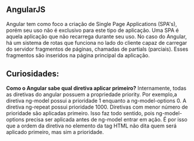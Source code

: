 ## AngularJS

Angular tem como foco a criação de Single Page Applications (SPA's), porém seu uso não é exclusivo para este tipo de aplicação. Uma SPA é aquela aplicação que não recarrega durante seu uso. No caso do Angular, há um sistema de rotas que funciona no lado do cliente capaz de carregar do servidor fragmentos de páginas, chamadas de partials (parciais). Esses fragmentos são inseridos na página principal da aplicação.

## Curiosidades:

<b>Como o Angular sabe qual diretiva aplicar primeiro?</b> Internamente, todas as diretivas do angular possuem a propriedade priority. Por exemplo,a diretiva ng-model possui a prioridade 1 enquanto a ng-model-options 0. A diretiva ng-repeat possui prioridade 1000. Diretivas com menor número de prioridade são aplicadas primeiro. Isso faz todo sentido, pois ng-model-options precisa ser aplicada antes de ng-model entrar em ação. É por isso que a ordem da diretiva no elemento da tag HTML não dita quem será aplicado primeiro, mas sim a prioridade.